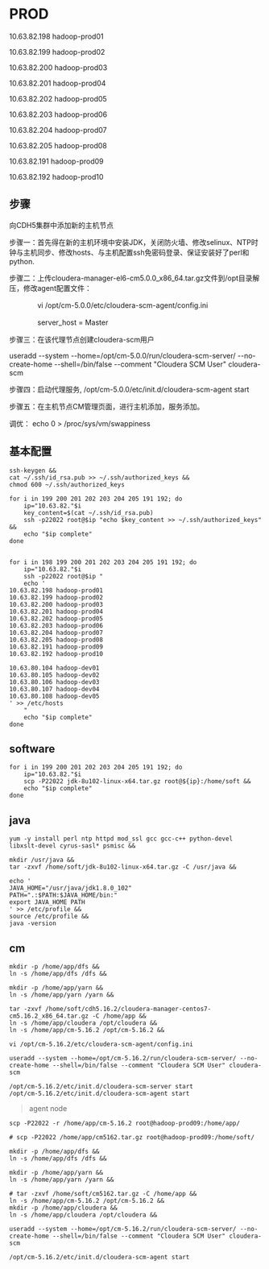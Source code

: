 # PROD

10.63.82.198 hadoop-prod01

10.63.82.199 hadoop-prod02

10.63.82.200 hadoop-prod03

10.63.82.201 hadoop-prod04

10.63.82.202 hadoop-prod05

10.63.82.203 hadoop-prod06

10.63.82.204 hadoop-prod07

10.63.82.205 hadoop-prod08

10.63.82.191 hadoop-prod09

10.63.82.192 hadoop-prod10

## 步骤

向CDH5集群中添加新的主机节点

步骤一：首先得在新的主机环境中安装JDK，关闭防火墙、修改selinux、NTP时钟与主机同步、修改hosts、与主机配置ssh免密码登录、保证安装好了perl和python.

步骤二：上传cloudera-manager-el6-cm5.0.0_x86_64.tar.gz文件到/opt目录解压，修改agent配置文件：

　　　　vi /opt/cm-5.0.0/etc/cloudera-scm-agent/config.ini

　　　　server_host = Master

步骤三：在该代理节点创建cloudera-scm用户

useradd --system --home=/opt/cm-5.0.0/run/cloudera-scm-server/ --no-create-home --shell=/bin/false --comment "Cloudera SCM User" cloudera-scm

步骤四：启动代理服务,  /opt/cm-5.0.0/etc/init.d/cloudera-scm-agent start

步骤五：在主机节点CM管理页面，进行主机添加，服务添加。

调优： echo 0 > /proc/sys/vm/swappiness

## 基本配置

```shell
ssh-keygen &&
cat ~/.ssh/id_rsa.pub >> ~/.ssh/authorized_keys &&
chmod 600 ~/.ssh/authorized_keys

for i in 199 200 201 202 203 204 205 191 192; do
    ip="10.63.82."$i
    key_content=$(cat ~/.ssh/id_rsa.pub)
    ssh -p22022 root@$ip "echo $key_content >> ~/.ssh/authorized_keys" &&
    echo "$ip complete"
done


for i in 198 199 200 201 202 203 204 205 191 192; do
    ip="10.63.82."$i
    ssh -p22022 root@$ip "
    echo '
10.63.82.198 hadoop-prod01
10.63.82.199 hadoop-prod02
10.63.82.200 hadoop-prod03
10.63.82.201 hadoop-prod04
10.63.82.202 hadoop-prod05
10.63.82.203 hadoop-prod06
10.63.82.204 hadoop-prod07
10.63.82.205 hadoop-prod08
10.63.82.191 hadoop-prod09
10.63.82.192 hadoop-prod10

10.63.80.104 hadoop-dev01
10.63.80.105 hadoop-dev02
10.63.80.106 hadoop-dev03
10.63.80.107 hadoop-dev04
10.63.80.108 hadoop-dev05
' >> /etc/hosts
    "
    echo "$ip complete"
done
```

## software

```shell
for i in 199 200 201 202 203 204 205 191 192; do
    ip="10.63.82."$i
    scp -P22022 jdk-8u102-linux-x64.tar.gz root@${ip}:/home/soft &&
    echo "$ip complete"
done
```

## java

```shell
yum -y install perl ntp httpd mod_ssl gcc gcc-c++ python-devel libxslt-devel cyrus-sasl* psmisc &&

mkdir /usr/java &&
tar -zxvf /home/soft/jdk-8u102-linux-x64.tar.gz -C /usr/java &&

echo '
JAVA_HOME="/usr/java/jdk1.8.0_102"
PATH=".:$PATH:$JAVA_HOME/bin:"
export JAVA_HOME PATH
' >> /etc/profile &&
source /etc/profile &&
java -version
```

## cm

```shell
mkdir -p /home/app/dfs &&
ln -s /home/app/dfs /dfs &&

mkdir -p /home/app/yarn &&
ln -s /home/app/yarn /yarn &&

tar -zxvf /home/soft/cdh5.16.2/cloudera-manager-centos7-cm5.16.2_x86_64.tar.gz -C /home/app &&
ln -s /home/app/cloudera /opt/cloudera &&
ln -s /home/app/cm-5.16.2 /opt/cm-5.16.2 &&

vi /opt/cm-5.16.2/etc/cloudera-scm-agent/config.ini

useradd --system --home=/opt/cm-5.16.2/run/cloudera-scm-server/ --no-create-home --shell=/bin/false --comment "Cloudera SCM User" cloudera-scm

/opt/cm-5.16.2/etc/init.d/cloudera-scm-server start
/opt/cm-5.16.2/etc/init.d/cloudera-scm-agent start
```

> agent node

```shell
scp -P22022 -r /home/app/cm-5.16.2 root@hadoop-prod09:/home/app/

# scp -P22022 /home/app/cm5162.tar.gz root@hadoop-prod09:/home/soft/

mkdir -p /home/app/dfs &&
ln -s /home/app/dfs /dfs &&

mkdir -p /home/app/yarn &&
ln -s /home/app/yarn /yarn &&

# tar -zxvf /home/soft/cm5162.tar.gz -C /home/app &&
ln -s /home/app/cm-5.16.2 /opt/cm-5.16.2 &&
mkdir -p /home/app/cloudera &&
ln -s /home/app/cloudera /opt/cloudera &&

useradd --system --home=/opt/cm-5.16.2/run/cloudera-scm-server/ --no-create-home --shell=/bin/false --comment "Cloudera SCM User" cloudera-scm

/opt/cm-5.16.2/etc/init.d/cloudera-scm-agent start
```

